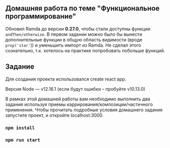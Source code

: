 ## Домашняя работа по теме "Функциональное программирование"

Обновил Ramda до версии **0.27.0**, чтобы стали доступны функции `andThen/otherwise`.
В первом задании можно было бы вынести дополнительные функции в общую область видимости (вроде `prop('star'`)) и уменьшить импорт из Ramda. Не сделал этого сознательно, т.к. хотелось на практике попробовать побольше функций.

## Задание
Для создания проекта использовался create react app.  

Версия Node — v12.16.1 (если будут ошибки – пробуйте v10.13.0)
  
В рамках этой домашней работы вам необходимо выполнить два задания используя приемы каррирования/композиции/частичного применения.
Чтобы прочитать подробные условия домашнего задания запустите проект, и откройте localhost:3000.

### `npm install`
### `npm run start`
